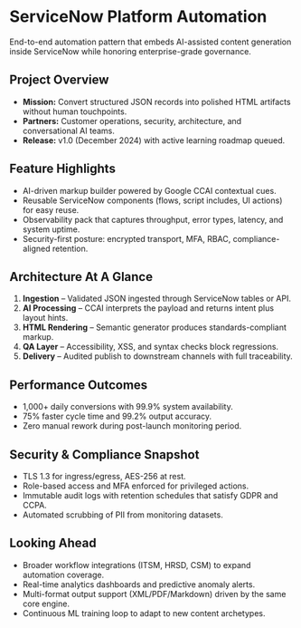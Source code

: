 # ServiceNow Platform Automation

End-to-end automation pattern that embeds AI-assisted content generation inside ServiceNow while honoring enterprise-grade governance.

## Project Overview

- **Mission:** Convert structured JSON records into polished HTML artifacts without human touchpoints.
- **Partners:** Customer operations, security, architecture, and conversational AI teams.
- **Release:** v1.0 (December 2024) with active learning roadmap queued.

## Feature Highlights

- AI-driven markup builder powered by Google CCAI contextual cues.
- Reusable ServiceNow components (flows, script includes, UI actions) for easy reuse.
- Observability pack that captures throughput, error types, latency, and system uptime.
- Security-first posture: encrypted transport, MFA, RBAC, compliance-aligned retention.

## Architecture At A Glance

1. **Ingestion** – Validated JSON ingested through ServiceNow tables or API.
2. **AI Processing** – CCAI interprets the payload and returns intent plus layout hints.
3. **HTML Rendering** – Semantic generator produces standards-compliant markup.
4. **QA Layer** – Accessibility, XSS, and syntax checks block regressions.
5. **Delivery** – Audited publish to downstream channels with full traceability.

## Performance Outcomes

- 1,000+ daily conversions with 99.9% system availability.
- 75% faster cycle time and 99.2% output accuracy.
- Zero manual rework during post-launch monitoring period.

## Security & Compliance Snapshot

- TLS 1.3 for ingress/egress, AES-256 at rest.
- Role-based access and MFA enforced for privileged actions.
- Immutable audit logs with retention schedules that satisfy GDPR and CCPA.
- Automated scrubbing of PII from monitoring datasets.

## Looking Ahead

- Broader workflow integrations (ITSM, HRSD, CSM) to expand automation coverage.
- Real-time analytics dashboards and predictive anomaly alerts.
- Multi-format output support (XML/PDF/Markdown) driven by the same core engine.
- Continuous ML training loop to adapt to new content archetypes.
